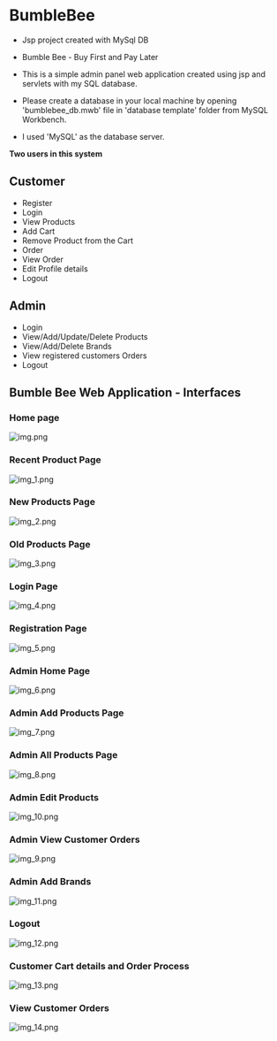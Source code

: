 # BumbleBee 

* Jsp project created with MySql DB

* Bumble Bee - Buy First and Pay Later
* This is a simple admin panel web application created using jsp and servlets with my SQL database.
* Please create a database in your local machine by opening 'bumblebee_db.mwb' file in 'database template' folder from MySQL Workbench.
* I used 'MySQL' as the database server.

**Two users in this system**

## Customer

* Register
* Login
* View Products
* Add Cart
* Remove Product from the Cart
* Order
* View Order
* Edit Profile details
* Logout

## Admin

* Login
* View/Add/Update/Delete Products
* View/Add/Delete Brands
* View registered customers Orders
* Logout

## Bumble Bee Web Application - Interfaces

### Home page

![img.png](img.png)

### Recent Product Page

![img_1.png](img_1.png)

### New Products Page

![img_2.png](img_2.png)

### Old Products Page

![img_3.png](img_3.png)

### Login Page

![img_4.png](img_4.png)

### Registration Page

![img_5.png](img_5.png)

### Admin Home Page

![img_6.png](img_6.png)

### Admin Add Products Page

![img_7.png](img_7.png)

### Admin All Products Page

![img_8.png](img_8.png)

### Admin Edit Products

![img_10.png](img_10.png)

### Admin View Customer Orders

![img_9.png](img_9.png)

### Admin Add Brands

![img_11.png](img_11.png)

### Logout

![img_12.png](img_12.png)

### Customer Cart details and Order Process

![img_13.png](img_13.png)

### View Customer Orders

![img_14.png](img_14.png)
